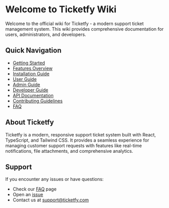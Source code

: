 # Welcome to Ticketfy Wiki

Welcome to the official wiki for Ticketfy - a modern support ticket management system. This wiki provides comprehensive documentation for users, administrators, and developers.

## Quick Navigation

- [Getting Started](./Getting-Started)
- [Features Overview](./Features)
- [Installation Guide](./Installation)
- [User Guide](./User-Guide)
- [Admin Guide](./Admin-Guide)
- [Developer Guide](./Developer-Guide)
- [API Documentation](./API-Documentation)
- [Contributing Guidelines](./Contributing)
- [FAQ](./FAQ)

## About Ticketfy

Ticketfy is a modern, responsive support ticket system built with React, TypeScript, and Tailwind CSS. It provides a seamless experience for managing customer support requests with features like real-time notifications, file attachments, and comprehensive analytics.

## Support

If you encounter any issues or have questions:
- Check our [FAQ](./FAQ) page
- Open an [issue](https://github.com/Pymmdrza/ticketfy/issues)
- Contact us at support@ticketfy.com
